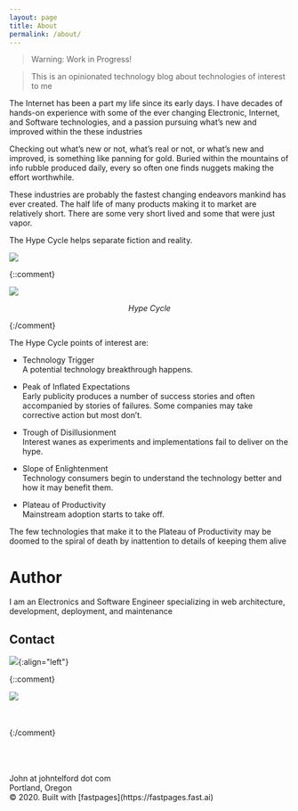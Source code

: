 ```yaml
---
layout: page
title: About
permalink: /about/
---
```


> Warning: Work in Progress!

> This is an opinionated technology blog about technologies of interest to me

The Internet has been a part my life since its early days. I have decades of hands-on experience  with some of the ever changing Electronic, Internet, and Software technologies,  and a passion pursuing what’s new and improved within the these industries

Checking out what’s new or not, what’s real or not, or what’s new and improved,  is something like panning for gold. Buried within the mountains of info rubble produced daily, every so often one finds nuggets making the effort worthwhile.

These industries are probably the fastest changing endeavors mankind has ever created. The half life of many  products making it to market are relatively short. There are some very short lived  and some that were just vapor. 

The Hype Cycle helps separate fiction and reality.

![]({{site.baseurl}}/images/HypeCycle.png )

{::comment}

<img  src="{{site.baseurl}}/images/HypeCycle.png" />

<p style="text-align: center;">
    <em>Hype Cycle</em>
</p>

{:/comment}

The  Hype Cycle points of interest   are:

- Technology Trigger  
A potential technology breakthrough happens.

- Peak of Inflated Expectations   
Early publicity produces a number of success stories and often accompanied by stories of failures. Some companies may take corrective action but most don’t.

- Trough of Disillusionment  
Interest wanes as experiments and implementations fail to deliver on the hype.

- Slope of Enlightenment  
Technology consumers begin to understand the technology better and how it may benefit them.

- Plateau of Productivity  
Mainstream adoption starts to take off.

The few technologies that make it to the Plateau of Productivity may be doomed  to the spiral of death by inattention to details of keeping them alive

# Author

I am an Electronics and Software Engineer specializing in web architecture, development, deployment, and maintenance

## Contact

![]({{site.baseurl}}/images/mugShot.png ){:align="left"}

{::comment}

<img align="left" src="{{site.baseurl}}/images/mugShot.png" />
 <br>
 <br>
 <br>

{:/comment}

 <br>
 <br>
<br>
John at johntelford dot com 
<br>
Portland, Oregon
<br>
© 2020. Built with [fastpages](https://fastpages.fast.ai)

